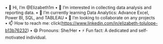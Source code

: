 •	👋 Hi, I’m @Elizabeth1m
•	👀 I’m interested in collecting data analysis and reporting data.
•	🌱 I’m currently learning Data Analytics: Advance Excel, Power BI, SQL, and TABLEAU
•	💞️ I’m looking to collaborate on any projects
•	📫 How to reach me: click(https://www.linkedin.com/in/elizabeth-tolulope-b13b76232)
•	😄 Pronouns: She/Her
•	⚡ Fun fact: A dedicated and self-motivated individual.
<!---
Elizabeth1m/Elizabeth1m is a ✨ special ✨ repository because its `README.md` (this file) appears on your GitHub profile.
You can click the Preview link to take a look at your changes.
--->
